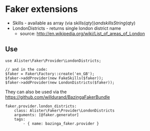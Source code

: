 # Faker extensions

* Skills - available as array (via skills($qty)) and skillsString($qty)
* LondonDistricts - returns single london district name
  - source: http://en.wikipedia.org/wiki/List_of_areas_of_London

## Use

    use Alister\Faker\Provider\LondonDistricts;

    // and in the code:
    $faker = Faker\Factory::create('en_GB');
    $faker->addProvider(new FakeSkills($faker));
    $faker->addProvider(new LondonDistricts($faker));

They can also be used via the https://github.com/willdurand/BazingaFakerBundle

    faker.provider.london_districts:
        class: Alister\Faker\Provider\LondonDistricts
        arguments: [@faker.generator]
        tags:
            - { name: bazinga_faker.provider }
